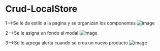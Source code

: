 # Crud-LocalStore
1-->Se le da estilo a la pagina y se organizan los componentes
![image](https://user-images.githubusercontent.com/96325513/166145681-68fcc826-81a6-41ad-b81b-ac3bcc032b99.png)

2-->Se le asigna un fondo al modal
![image](https://user-images.githubusercontent.com/96325513/166146010-f311a5d0-8662-43ce-8dfd-6f0d0db3311f.png)

3-->Se le agrega alerta cuando se crea un nuevo producto
![image](https://user-images.githubusercontent.com/96325513/166146898-b263eccc-e625-40c7-924c-e05837b331d1.png)


